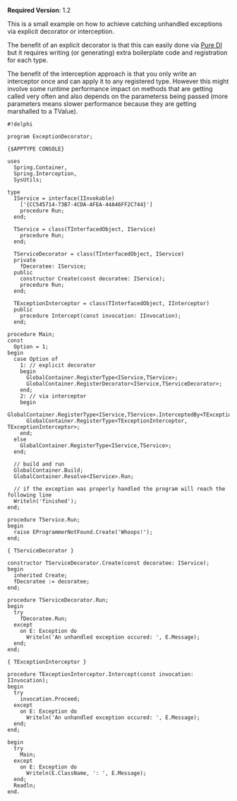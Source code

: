 **Required Version**: 1.2


This is a small example on how to achieve catching unhandled exceptions via explicit decorator or interception.

The benefit of an explicit decorator is that this can easily done via [Pure DI](http://blog.ploeh.dk/2014/06/10/pure-di/) but it requires writing (or generating) extra boilerplate code and registration for each type.

The benefit of the interception approach is that you only write an interceptor once and can apply it to any registered type. However this might involve some runtime performance impact on methods that are getting called very often and also depends on the parameterss being passed (more parameters means slower performance because they are getting marshalled to a TValue).


```
#!delphi

program ExceptionDecorator;

{$APPTYPE CONSOLE}

uses
  Spring.Container,
  Spring.Interception,
  SysUtils;

type
  IService = interface(IInvokable)
    ['{CC545714-73B7-4CDA-AFEA-44A46FF2C744}']
    procedure Run;
  end;

  TService = class(TInterfacedObject, IService)
    procedure Run;
  end;

  TServiceDecorator = class(TInterfacedObject, IService)
  private
    fDecoratee: IService;
  public
    constructor Create(const decoratee: IService);
    procedure Run;
  end;

  TExceptionInterceptor = class(TInterfacedObject, IInterceptor)
  public
    procedure Intercept(const invocation: IInvocation);
  end;

procedure Main;
const
  Option = 1;
begin
  case Option of
    1: // explicit decorator
    begin
      GlobalContainer.RegisterType<IService,TService>;
      GlobalContainer.RegisterDecorator<IService,TServiceDecorator>;
    end;
    2: // via interceptor
    begin
      GlobalContainer.RegisterType<IService,TService>.InterceptedBy<TExceptionInterceptor>;
      GlobalContainer.RegisterType<TExceptionInterceptor, TExceptionInterceptor>;
    end;
  else
    GlobalContainer.RegisterType<IService,TService>;
  end;

  // build and run
  GlobalContainer.Build;
  GlobalContainer.Resolve<IService>.Run;

  // if the exception was properly handled the program will reach the following line
  Writeln('finished');
end;

procedure TService.Run;
begin
  raise EProgrammerNotFound.Create('Whoops!');
end;

{ TServiceDecorator }

constructor TServiceDecorator.Create(const decoratee: IService);
begin
  inherited Create;
  fDecoratee := decoratee;
end;

procedure TServiceDecorator.Run;
begin
  try
    fDecoratee.Run;
  except
    on E: Exception do
      Writeln('An unhandled exception occured: ', E.Message);
  end;
end;

{ TExceptionInterceptor }

procedure TExceptionInterceptor.Intercept(const invocation: IInvocation);
begin
  try
    invocation.Proceed;
  except
    on E: Exception do
      Writeln('An unhandled exception occured: ', E.Message);
  end;
end;

begin
  try
    Main;
  except
    on E: Exception do
      Writeln(E.ClassName, ': ', E.Message);
  end;
  Readln;
end.
```